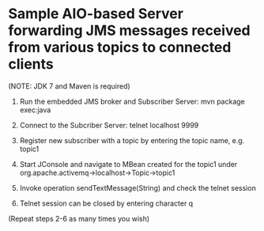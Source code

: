 Sample AIO-based Server forwarding JMS messages received from various topics to connected clients
=================================================================================================
(NOTE: JDK 7 and Maven is required)

1. Run the embedded JMS broker and Subscriber Server:
mvn package exec:java

2. Connect to the Subcriber Server:
telnet localhost 9999

3. Register new subscriber with a topic by entering the topic name, e.g. topic1

4. Start JConsole and navigate to MBean created for the topic1 under org.apache.activemq->localhost->Topic->topic1

5. Invoke operation sendTextMessage(String) and check the telnet session

6. Telnet session can be closed by entering character q

(Repeat steps 2-6 as many times you wish)
